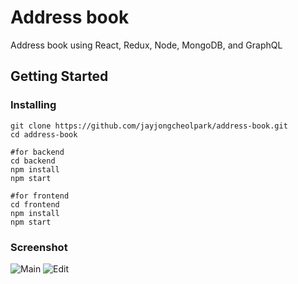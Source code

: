 # Address book

Address book using React, Redux, Node, MongoDB, and GraphQL

## Getting Started

### Installing

```
git clone https://github.com/jayjongcheolpark/address-book.git
cd address-book

#for backend
cd backend
npm install
npm start

#for frontend
cd frontend
npm install
npm start

```

### Screenshot

![Main](https://user-images.githubusercontent.com/13275149/38463145-f38dcece-3ac1-11e8-980c-9f2285209dab.png)
![Edit](https://user-images.githubusercontent.com/13275149/38463144-f37c02f2-3ac1-11e8-9ed0-d3d40e56965d.png)

